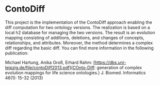 # ContoDiff
This project is the implementation of the ContoDiff approach enabling the diff computation for two ontology versions. The realization is based on a local h2 database for managing the two versions. The result is an evolution mapping consisting of additions, deletions, and changes of concepts, relationships, and attributes. Moreover, the method determines a complex diff regarding the basic diff. You can find more information in the following publication:

Michael Hartung, Anika Groß, Erhard Rahm:
[https://dbs.uni-leipzig.de/file/contoDiff2013.pdf](COnto-Diff: generation of complex evolution mappings for life science ontologies.) J. Biomed. Informatics 46(1): 15-32 (2013)

